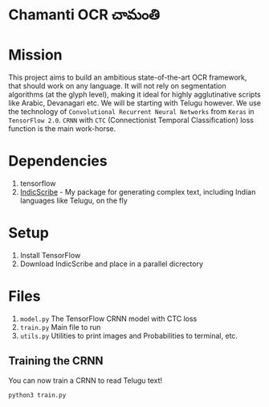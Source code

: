 # Chamanti OCR చామంతి

# Mission
This project aims to build an ambitious state-of-the-art OCR framework, that should work on any language.
It will not rely on segmentation algorithms (at the glyph level), making it ideal for highly
agglutinative scripts like Arabic, Devanagari etc. We will be starting with Telugu however.
We use the technology of `Convolutional Recurrent Neural Networks` from `Keras` in `TensorFlow 2.0`.
`CRNN` with `CTC` (Connectionist Temporal Classification) loss function is the main work-horse.

# Dependencies
1. tensorflow
1. [IndicScribe](https://github.com/rakeshvar/IndicScribe) - My package for generating complex text, including Indian languages like Telugu, on the fly

# Setup
1. Install TensorFlow
1. Download IndicScribe and place in a parallel dicrectory

# Files
1. `model.py` The TensorFlow CRNN model with CTC loss
1. `train.py` Main file to run
1. `utils.py` Utilities to print images and Probabilities to terminal, etc.

## Training the CRNN
You can now train a CRNN to read Telugu text! 
```sh
python3 train.py
```

